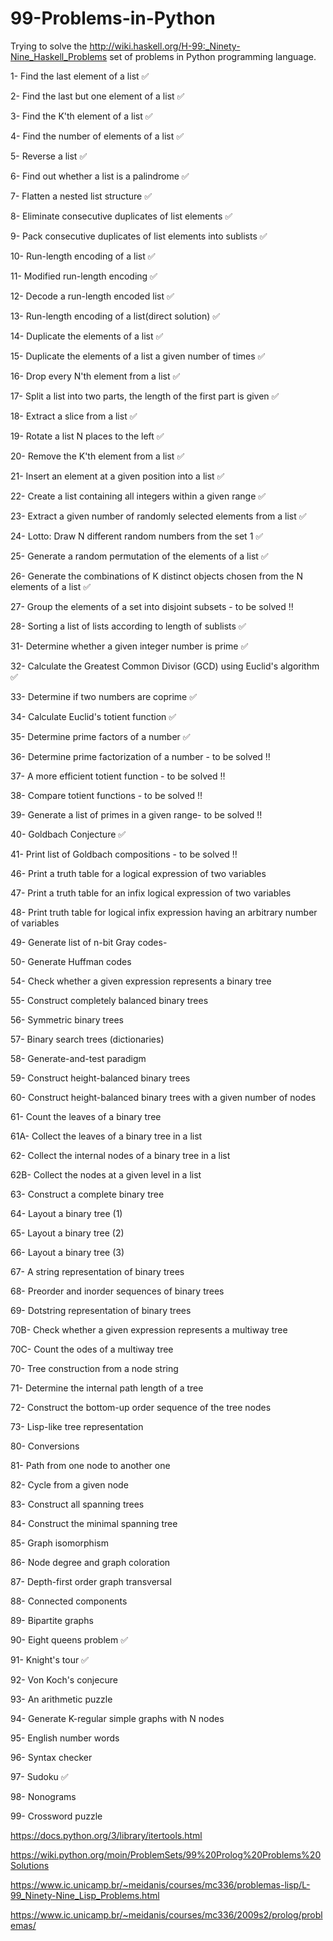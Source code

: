 # 99-Problems-in-Python
Trying to solve the http://wiki.haskell.org/H-99:_Ninety-Nine_Haskell_Problems set of problems in Python programming language.

 1- Find the last element of a list ✅
 
 2- Find the last but one element of a list ✅

 3- Find the K'th element of a list ✅
 
 4- Find the number of elements of a list ✅
 
 5- Reverse a list ✅
 
 6- Find out whether a list is a palindrome ✅
 
 7- Flatten a nested list structure ✅
 
 8- Eliminate consecutive duplicates of list elements ✅
 
 9- Pack consecutive duplicates of list elements into sublists ✅
 
 10- Run-length encoding of a list ✅

 11- Modified run-length encoding ✅
 
 12- Decode a run-length encoded list ✅
 
 13- Run-length encoding of a list(direct solution) ✅
 
 14- Duplicate the elements of a list ✅
 
 15- Duplicate the elements of a list a given number of times ✅
 
 16- Drop every N'th element from a list ✅
 
 17- Split a list into two parts, the length of the first part is given ✅
 
 18- Extract a slice from a list ✅
 
 19- Rotate a list N places to the left ✅
 
 20- Remove the K'th element from a list ✅
 
 21- Insert an element at a given position into a list ✅
 
 22- Create a list containing all integers within a given range ✅
 
 23- Extract a given number of randomly selected elements from a list ✅
 
 24- Lotto: Draw N different random numbers from the set 1 ✅
 
 25- Generate a random permutation of the elements of a list ✅
 
 26- Generate the combinations of K distinct objects chosen from the N elements of a list ✅
 
 27- Group the elements of a set into disjoint subsets - to be solved ‼️
 
 28- Sorting a list of lists according to length of sublists ✅
 
 31- Determine whether a given integer number is prime ✅
 
 32- Calculate the Greatest Common Divisor (GCD) using Euclid's algorithm ✅
 
 33- Determine if two numbers are coprime ✅
 
 34- Calculate Euclid's totient function ✅
 
 35- Determine prime factors of a number ✅
 
 36- Determine prime factorization of a number - to be solved ‼️
 
 37- A more efficient totient function - to be solved ‼️
 
 38- Compare totient functions - to be solved ‼️
 
 39- Generate a list of primes in a given range- to be solved ‼️
 
 40- Goldbach Conjecture ✅
 
 41- Print list of Goldbach compositions - to be solved ‼️
 
 46- Print a truth table for a logical expression of two variables
 
 47- Print a truth table for an infix logical expression of two variables
 
 48- Print truth table for logical infix expression having an arbitrary number of variables
 
 49- Generate list of n-bit Gray codes-
 
 50- Generate Huffman codes
 
 54- Check whether a given expression represents a binary tree
 
 55- Construct completely balanced binary trees
 
 56- Symmetric binary trees
 
 57- Binary search trees (dictionaries)
 
 58- Generate-and-test paradigm
 
 59- Construct height-balanced binary trees
 
 60- Construct height-balanced binary trees with a given number of nodes
 
 61- Count the leaves of a binary tree
 
 61A- Collect the leaves of a binary tree in a list
 
 62- Collect the internal nodes of a binary tree in a list
 
 62B- Collect the nodes at a given level in a list
 
 63- Construct a complete binary tree

 64- Layout a binary tree (1)

 65- Layout a binary tree (2)

 66- Layout a binary tree (3)

 67- A string representation of binary trees

 68- Preorder and inorder sequences of binary trees

 69- Dotstring representation of binary trees

 70B- Check whether a given expression represents a multiway tree

 70C- Count the odes of a multiway tree

 70- Tree construction from a node string

 71- Determine the internal path length of a tree

 72- Construct the bottom-up order sequence of the tree nodes

 73- Lisp-like tree representation

 80- Conversions

 81- Path from one node to another one

 82- Cycle from a given node

 83- Construct all spanning trees

 84- Construct the minimal spanning tree

 85- Graph isomorphism

 86- Node degree and graph coloration

 87- Depth-first order graph transversal

 88- Connected components

 89- Bipartite graphs

 90- Eight queens problem ✅

 91- Knight's tour ✅

 92- Von Koch's conjecure

 93- An arithmetic puzzle

 94- Generate K-regular simple graphs with N nodes

 95- English number words

 96- Syntax checker

 97- Sudoku ✅

 98- Nonograms

 99- Crossword puzzle


https://docs.python.org/3/library/itertools.html

https://wiki.python.org/moin/ProblemSets/99%20Prolog%20Problems%20Solutions

https://www.ic.unicamp.br/~meidanis/courses/mc336/problemas-lisp/L-99_Ninety-Nine_Lisp_Problems.html

https://www.ic.unicamp.br/~meidanis/courses/mc336/2009s2/prolog/problemas/


